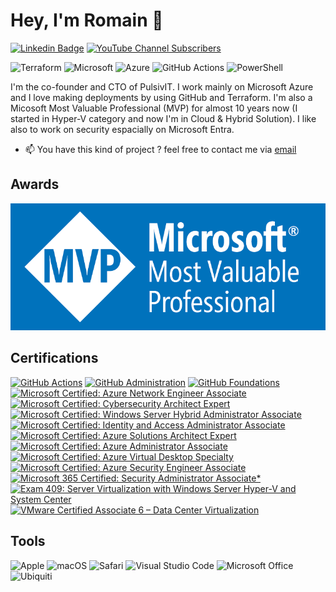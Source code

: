 # Hey, I'm Romain 👋

[![Linkedin Badge](https://img.shields.io/badge/-RomainSerre-blue?style=flat-square&logo=Linkedin&logoColor=white&link=https://www.linkedin.com/in/romainserre/)](https://www.linkedin.com/in/romainserre/) [![YouTube Channel Subscribers](https://img.shields.io/youtube/channel/subscribers/UCJi3U21Yd5XFPcYD6nGEiJQ?style=flat-square&label=Youtube)](https://www.youtube.com/@nextgendatacenter9557)

![Terraform](https://img.shields.io/badge/terraform-%235835CC.svg?style=for-the-badge&logo=terraform&logoColor=white) ![Microsoft](https://img.shields.io/badge/Microsoft-0078D4?style=for-the-badge&logo=microsoft&logoColor=white) ![Azure](https://img.shields.io/badge/azure-%230072C6.svg?style=for-the-badge&logo=microsoftazure&logoColor=white) ![GitHub Actions](https://img.shields.io/badge/github%20actions-%232671E5.svg?style=for-the-badge&logo=githubactions&logoColor=white) ![PowerShell](https://img.shields.io/badge/PowerShell-%235391FE.svg?style=for-the-badge&logo=powershell&logoColor=white)

I'm the co-founder and CTO of PulsivIT. I work mainly on Microsoft Azure and I love making deployments by using GitHub and Terraform. I'm also a Micosoft Most Valuable Professional (MVP) for almost 10 years now (I started in Hyper-V category and now I'm in Cloud & Hybrid Solution). I like also to work on security espacially on Microsoft Entra.

- 📫 You have this kind of project ? feel free to contact me via [email](mailto:romain@pulsivit.fr)

## Awards

![MVP](https://github.com/SerreRom/SerreRom/blob/main/MVP_Logo_Horizontal_Preferred_Cyan300_CMYK_300ppi.png?raw=true)

## Certifications

<!--START_SECTION:badges-->
[![GitHub Actions](https://images.credly.com/size/110x110/images/89efc3e7-842b-4790-b09b-9ea5efc71ec3/image.png)](http://www.credly.com/badges/7b1f088b-954c-4c62-ad26-a299377e66b6 "GitHub Actions")
[![GitHub Administration](https://images.credly.com/size/110x110/images/34880f37-8ec8-4542-a78a-73ba6647208e/image.png)](http://www.credly.com/badges/a2d0b9ae-21a8-472a-9df3-037d54704792 "GitHub Administration")
[![GitHub Foundations](https://images.credly.com/size/110x110/images/024d0122-724d-4c5a-bd83-cfe3c4b7a073/image.png)](http://www.credly.com/badges/934ba1c8-7afe-4849-91ad-8c85ac329284 "GitHub Foundations")
[![Microsoft Certified: Azure Network Engineer Associate](https://images.credly.com/size/110x110/images/c3a2e51d-7984-48cc-a4cb-88d4e8487037/azure-network-engineer-associate-600x600.png)](http://www.credly.com/badges/32c636d5-acb1-496c-9f4f-b19fc5b8deee "Microsoft Certified: Azure Network Engineer Associate")
[![Microsoft Certified: Cybersecurity Architect Expert](https://images.credly.com/size/110x110/images/0ba22331-acf9-4e8a-8ce3-b4cc3d376040/image.png)](http://www.credly.com/badges/807fee67-b059-48cd-92e1-f4e8a66dba29 "Microsoft Certified: Cybersecurity Architect Expert")
[![Microsoft Certified: Windows Server Hybrid Administrator Associate](https://images.credly.com/size/110x110/images/9383e4b7-dbc0-4618-be67-3cd02fba948a/image.png)](http://www.credly.com/badges/67b43656-88ee-440a-9fa4-75e8e2662fb1 "Microsoft Certified: Windows Server Hybrid Administrator Associate")
[![Microsoft Certified: Identity and Access Administrator Associate](https://images.credly.com/size/110x110/images/91295436-0704-4b98-8e1a-ef5f937bda21/identity-and-access-administrator-associate-600x600.png)](http://www.credly.com/badges/6fc5ca99-ebff-4406-ab16-c53f8d11a020 "Microsoft Certified: Identity and Access Administrator Associate")
[![Microsoft Certified: Azure Solutions Architect Expert](https://images.credly.com/size/110x110/images/987adb7e-49be-4e24-b67e-55986bd3fe66/azure-solutions-architect-expert-600x600.png)](http://www.credly.com/badges/94f46401-7bb4-4d00-90fb-ffe3b17cf2cb "Microsoft Certified: Azure Solutions Architect Expert")
[![Microsoft Certified: Azure Administrator Associate](https://images.credly.com/size/110x110/images/336eebfc-0ac3-4553-9a67-b402f491f185/azure-administrator-associate-600x600.png)](http://www.credly.com/badges/5987f343-520b-4ea2-bb03-e12af1c771e9 "Microsoft Certified: Azure Administrator Associate")
[![Microsoft Certified: Azure Virtual Desktop Specialty](https://images.credly.com/size/110x110/images/ea009208-e2d6-432e-bbf6-d34d28b0835f/azure-virtual-desktop-specialty-600x600.png)](http://www.credly.com/badges/e10b9e8e-d310-42aa-9f7a-df9d7b55b28b "Microsoft Certified: Azure Virtual Desktop Specialty")
[![Microsoft Certified: Azure Security Engineer Associate](https://images.credly.com/size/110x110/images/1ad16b6f-2c71-4a2e-ae74-ec69c4766039/azure-security-engineer-associate600x600.png)](http://www.credly.com/badges/7836dbbd-9095-477a-8a11-00beebb0b068 "Microsoft Certified: Azure Security Engineer Associate")
[![Microsoft 365 Certified: Security Administrator Associate*](https://images.credly.com/size/110x110/images/e1b12077-7be7-493a-8b7a-afa6e58182ce/microsoft365-security-administrator-associate-600x600.png)](http://www.credly.com/badges/c71ded78-3272-430a-865e-69170fc6ce3d "Microsoft 365 Certified: Security Administrator Associate*")
[![Exam 409: Server Virtualization with Windows Server Hyper-V and System Center](https://images.credly.com/size/110x110/images/2b592380-92f6-47e8-b198-9cb252c8ab87/Exam-Server-Virtualization-with-Windows.png)](http://www.credly.com/badges/b9696e4a-c729-45b6-8709-5efd83685362 "Exam 409: Server Virtualization with Windows Server Hyper-V and System Center")
[![VMware Certified Associate 6 – Data Center Virtualization](https://images.credly.com/size/110x110/images/df2e10cc-4cd3-4220-88dd-d882892d2a2f/vmware_Cert_Asso_DCV6.png)](http://www.credly.com/badges/d8afadf9-2090-476d-b51e-f098f58c6b6d "VMware Certified Associate 6 – Data Center Virtualization")

<!--END_SECTION:badges-->

## Tools

![Apple](https://img.shields.io/badge/Apple-%23000000.svg?style=for-the-badge&logo=apple&logoColor=white) ![macOS](https://img.shields.io/badge/mac%20os-000000?style=for-the-badge&logo=macos&logoColor=F0F0F0) ![Safari](https://img.shields.io/badge/Safari-000000?style=for-the-badge&logo=Safari&logoColor=white) ![Visual Studio Code](https://img.shields.io/badge/Visual%20Studio%20Code-0078d7.svg?style=for-the-badge&logo=visual-studio-code&logoColor=white) ![Microsoft Office](https://img.shields.io/badge/Microsoft_Office-D83B01?style=for-the-badge&logo=microsoft-office&logoColor=white) ![Ubiquiti](https://img.shields.io/badge/ubiquiti-%230559C9.svg?style=for-the-badge&logo=ubiquiti&logoColor=white)




<!--
**SerreRom/SerreRom** is a ✨ _special_ ✨ repository because its `README.md` (this file) appears on your GitHub profile.

Here are some ideas to get you started:

- 🔭 I’m currently working on ...
- 🌱 I’m currently learning ...
- 👯 I’m looking to collaborate on ...
- 🤔 I’m looking for help with ...
- 💬 Ask me about ...
-  How to reach me: ...
- 😄 Pronouns: ...
- ⚡ Fun fact: ...
-->
